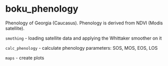 # boku_phenology
Phenology of Georgia (Caucasus). Phenology is derived from NDVI (Modis satellite).

`smothing` - loading satellite data and applying the Whittaker smoother on it

`calc_phenology` - calculate phenology parameters: SOS, MOS, EOS, LOS

`maps` - create plots
